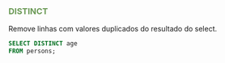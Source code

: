 ### <span style = "color:#6a9955"> DISTINCT </span>
Remove linhas com valores duplicados do resultado do select.

```sql
SELECT DISTINCT age
FROM persons;
```
